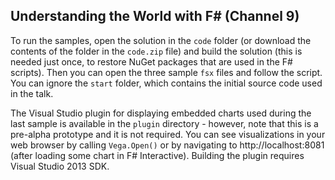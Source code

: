 Understanding the World with F# (Channel 9)
-------------------------------------------

To run the samples, open the solution in the `code` folder (or download the contents of the
folder in the `code.zip` file) and build the solution (this is needed just once, to restore 
NuGet packages that are used in the F# scripts). Then you can open the three sample `fsx` files and
follow the script. You can ignore the `start` folder,
which contains the initial source code used in the talk.
 
The Visual Studio plugin for displaying embedded charts used during the last sample 
is available in the `plugin` directory - however, note that this is a pre-alpha prototype
and it is not required. You can see visualizations in your web browser by calling
`Vega.Open()` or by navigating to http://localhost:8081 (after loading some chart
in F# Interactive). Building the plugin requires Visual Studio 2013 SDK.
